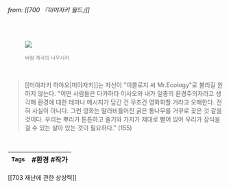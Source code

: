 
###### from: [[700 『미야자키 월드』]]

<br/><figure>
<a href="https://wifflegif.com/tags/7368-nausicaa-of-the-valley-of-the-wind-gifs">
<img src="http://33.media.tumblr.com/953a5f4a82a90bbe61e83b455ad22b98/tumblr_nqyj99mtxB1qzj6elo1_540.gif"></a>
<figcaption><font color="gray"><small>바람 계곡의 나우시카</small></font></figcaption>
</figure><br/>

>[[미야자키 하야오|미야자키]]는 자신이 "이콜로지 씨 Mr.Ecology"로 불리길 원하지 않는다. "어떤 사람들은 다카하타 이사오와 내가 일종의 환경주의자라고 생각해 환경에 대한 테마나 메시지가 담긴 건 무조건 영화화할 거라고 오해한다. 전혀 사실이 아니다. 그런 영화는 말라비틀어진 굵은 통나무를 거꾸로 꽂은 것 같을 것이다. 우리는 뿌리가 튼튼하고 줄기와 가지가 제대로 뻗어 있어 우리가 장식을 걸 수 있는 살아 있는 것이 필요하다." (155) 

<br/>

| <small> Tags </small> | #환경 #작가  |
| --- | --- |

[[703 재난에 관한 상상력]]
